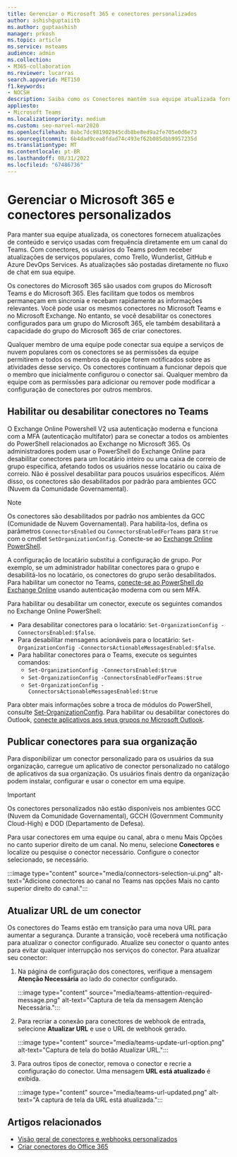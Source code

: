 ```yaml
---
title: Gerenciar o Microsoft 365 e conectores personalizados
author: ashishguptaiitb
ms.author: guptaashish
manager: prkosh
ms.topic: article
ms.service: msteams
audience: admin
ms.collection:
- M365-collaboration
ms.reviewer: lucarras
search.appverid: MET150
f1.keywords:
- NOCSH
description: Saiba como os Conectores mantêm sua equipe atualizada fornecendo frequentemente conteúdo e atualizações diretamente em um canal do Teams para os serviços que você usa.
appliesto:
- Microsoft Teams
ms.localizationpriority: medium
ms.custom: seo-marvel-mar2020
ms.openlocfilehash: 8abc7dc981902945cdb8be8ed9a2fe705e0d6e73
ms.sourcegitcommit: 6b4dad9cea8fdad74c493ef62b085dbb9957235d
ms.translationtype: MT
ms.contentlocale: pt-BR
ms.lasthandoff: 08/31/2022
ms.locfileid: "67486736"
---
```

# <a name="manage-microsoft-365-and-custom-connectors"></a>Gerenciar o Microsoft 365 e conectores personalizados

Para manter sua equipe atualizada, os conectores fornecem atualizações de conteúdo e serviço usadas com frequência diretamente em um canal do Teams. Com conectores, os usuários do Teams podem receber atualizações de serviços populares, como Trello, Wunderlist, GitHub e Azure DevOps Services. As atualizações são postadas diretamente no fluxo de chat em sua equipe.

Os conectores do Microsoft 365 são usados com grupos do Microsoft Teams e do Microsoft 365. Eles facilitam que todos os membros permaneçam em sincronia e recebam rapidamente as informações relevantes. Você pode usar os mesmos conectores no Microsoft Teams e no Microsoft Exchange. No entanto, se você desabilitar os conectores configurados para um grupo do Microsoft 365, ele também desabilitará a capacidade do grupo do Microsoft 365 de criar conectores.

Qualquer membro de uma equipe pode conectar sua equipe a serviços de nuvem populares com os conectores se as permissões da equipe permitirem e todos os membros da equipe forem notificados sobre as atividades desse serviço. Os conectores continuam a funcionar depois que o membro que inicialmente configurou o conector sai. Qualquer membro da equipe com as permissões para adicionar ou remover pode modificar a configuração de conectores por outros membros.

## <a name="enable-or-disable-connectors-in-teams"></a>Habilitar ou desabilitar conectores no Teams

O Exchange Online Powershell V2 usa autenticação moderna e funciona com a MFA (autenticação multifator) para se conectar a todos os ambientes do PowerShell relacionados ao Exchange no Microsoft 365. Os administradores podem usar o PowerShell do Exchange Online para desabilitar conectores para um locatário inteiro ou uma caixa de correio de grupo específica, afetando todos os usuários nesse locatário ou caixa de correio. Não é possível desabilitar para poucos usuários específicos. Além disso, os conectores são desabilitados por padrão para ambientes GCC (Nuvem da Comunidade Governamental).

> [!NOTE]
> Os conectores são desabilitados por padrão nos ambientes da GCC (Comunidade de Nuvem Governamental). Para habilita-los, defina os parâmetros `ConnectorsEnabled` ou `ConnectorsEnabledForTeams` para `$true` com o cmdlet `SetOrganizationConfig`. Conecte-se ao [Exchange Online PowerShell](/powershell/exchange/connect-to-exchange-online-powershell?view=exchange-ps&preserve-view=true).

A configuração de locatário substitui a configuração de grupo. Por exemplo, se um administrador habilitar conectores para o grupo e desabilitá-los no locatário, os conectores do grupo serão desabilitados. Para habilitar um conector no Teams, [conecte-se ao PowerShell do Exchange Online](/powershell/exchange/connect-to-exchange-online-powershell?view=exchange-ps#connect-to-exchange-online-powershell-using-modern-authentication-with-or-without-mfa&preserve-view=true) usando autenticação moderna com ou sem MFA.

Para habilitar ou desabilitar um conector, execute os seguintes comandos no Exchange Online PowerShell:

* Para desabilitar conectores para o locatário: `Set-OrganizationConfig -ConnectorsEnabled:$false`.
* Para desabilitar mensagens acionáveis para o locatário: `Set-OrganizationConfig -ConnectorsActionableMessagesEnabled:$false`.
* Para habilitar conectores para o Teams, execute os seguintes comandos:
  * `Set-OrganizationConfig -ConnectorsEnabled:$true`
  * `Set-OrganizationConfig -ConnectorsEnabledForTeams:$true`
  * `Set-OrganizationConfig -ConnectorsActionableMessagesEnabled:$true`

Para obter mais informações sobre a troca de módulos do PowerShell, consulte [Set-OrganizationConfig](/powershell/module/exchange/Set-OrganizationConfig?view=exchange-ps&preserve-view=true). Para habilitar ou desabilitar conectores do Outlook, [conecte aplicativos aos seus grupos no Microsoft Outlook](https://support.microsoft.com/topic/connect-apps-to-your-groups-in-outlook-ed0ce547-038f-4902-b9b3-9e518ae6fbab).

## <a name="publish-connectors-for-your-organization"></a>Publicar conectores para sua organização

Para disponibilizar um conector personalizado para os usuários da sua organização, carregue um aplicativo de conector personalizado no catálogo de aplicativos da sua organização. Os usuários finais dentro da organização podem instalar, configurar e usar o conector em uma equipe.

> [!IMPORTANT]
> Os conectores personalizados não estão disponíveis nos ambientes GCC (Nuvem da Comunidade Governamental), GCCH (Government Community Cloud-High) e DOD (Departamento de Defesa).

Para usar conectores em uma equipe ou canal, abra o menu Mais Opções no canto superior direito de um canal. No menu, selecione **Conectores** e localize ou pesquise o conector necessário. Configure o conector selecionado, se necessário.

:::image type="content" source="media/connectors-selection-ui.png" alt-text="Adicione conectores ao canal no Teams nas opções Mais no canto superior direito do canal.":::

## <a name="update-url-of-a-connector"></a>Atualizar URL de um conector

Os conectores do Teams estão em transição para uma nova URL para aumentar a segurança. Durante a transição, você receberá uma notificação para atualizar o conector configurado. Atualize seu conector o quanto antes para evitar qualquer interrupção nos serviços do conector. Para atualizar seu conector:

1. Na página de configuração dos conectores, verifique a mensagem **Atenção Necessária** ao lado do conector configurado.

   :::image type="content" source="media/teams-attention-required-message.png" alt-text="Captura de tela da mensagem Atenção Necessária.":::

1. Para recriar a conexão para conectores de webhook de entrada, selecione **Atualizar URL** e use o URL de webhook gerado.

   :::image type="content" source="media/teams-update-url-option.png" alt-text="Captura de tela do botão Atualizar URL.":::

1. Para outros tipos de conector, remova o conector e recrie a configuração do conector. Uma mensagem **URL está atualizado** é exibida.

   :::image type="content" source="media/teams-url-updated.png" alt-text="A captura de tela da URL está atualizada.":::

## <a name="related-articles"></a>Artigos relacionados

* [Visão geral de conectores e webhooks personalizados](/microsoftteams/platform/webhooks-and-connectors/what-are-webhooks-and-connectors)
* [Criar conectores do Office 365](/microsoftteams/platform/webhooks-and-connectors/how-to/connectors-creating)
